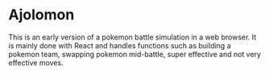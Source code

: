 # Ajolomon

This is an early version of a pokemon battle simulation in a web browser. It is mainly done with React and handles functions such as building a pokemon team, swapping pokemon mid-battle, super effective and not very effective moves.
